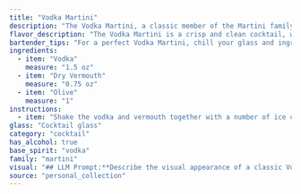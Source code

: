 ```yaml
---
title: "Vodka Martini"
description: "The Vodka Martini, a classic member of the Martini family, is a modern twist on the original Gin Martini.  Its origins are murky, likely arising in the early 20th century as vodka gained popularity in the U.S. The simplicity of its ingredients – vodka, dry vermouth, and an olive garnish – has made it an enduring icon. "
flavor_description: "The Vodka Martini is a crisp and clean cocktail, with a dry, slightly bitter finish. The vodka provides a smooth, neutral base, while the dry vermouth adds a subtle hint of herbal and botanical notes. The olive, if used, contributes a briny, salty element that balances the overall dryness. "
bartender_tips: "For a perfect Vodka Martini, chill your glass and ingredients beforehand. Use high-quality vodka and good dry vermouth, but just a splash - you want the vodka to shine. Stir, don't shake, to avoid dilution. Garnish with a single olive, preferably a plump green one. Remember, a Martini should be chilled, crisp, and elegant. "
ingredients:
  - item: "Vodka"
    measure: "1.5 oz"
  - item: "Dry Vermouth"
    measure: "0.75 oz"
  - item: "Olive"
    measure: "1"
instructions:
  - item: "Shake the vodka and vermouth together with a number of ice cubes, strain into a cocktail glass, add the olive and serve."
glass: "Cocktail glass"
category: "cocktail"
has_alcohol: true
base_spirit: "vodka"
family: "martini"
visual: "## LLM Prompt:**Describe the visual appearance of a classic Vodka Martini, made with Vodka, Dry Vermouth, and a single olive garnish. Consider the following aspects:*** **Glass:**  Describe the type of glass used (e.g., chilled martini glass, coupe glass) and its shape.* **Liquid:**  What is the color and clarity of the drink?  Is it still or does it have any movement?* **Garnish:** How does the olive sit in the drink? Is it a single olive, a skewer with multiple olives, or a different garnish?  What is the color of the olive? * **Overall impression:**  Describe the overall aesthetic of the cocktail.  Is it simple and elegant, or does it have a more dramatic feel?**Bonus:** * If you can, describe the texture of the drink based on its ingredients and appearance.  For example, is it expected to be smooth or have a slight oiliness? **Output:**Please provide a detailed and evocative description of the Vodka Martini's visual appearance, capturing its essence in words. "
source: "personal_collection"
---
```


